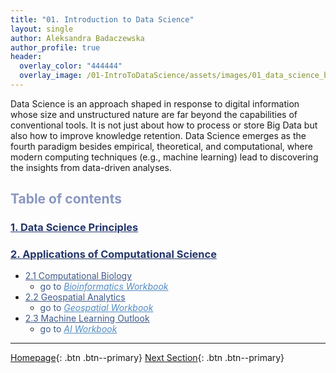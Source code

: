 ```yaml
---
title: "01. Introduction to Data Science"
layout: single
author: Aleksandra Badaczewska
author_profile: true
header:
  overlay_color: "444444"
  overlay_image: /01-IntroToDataScience/assets/images/01_data_science_banner.png
---
```


Data Science is an approach shaped in response to digital information whose size and unstructured nature are far beyond the capabilities of conventional tools. It is not just about how to process or store Big Data but also how to improve knowledge retention. Data Science emerges as the fourth paradigm besides empirical, theoretical, and computational, where modern computing techniques (e.g., machine learning) lead to discovering the insights from data-driven analyses.


## <span style="color: #8997c1;">Table of contents</span>

### **<a href="01-data-science-principles" style="color: #24376b;">1. Data Science Principles</a>**

### **<a href="02-computational-science-applications" style="color: #24376b;">2. Applications of Computational Science</a>**
* <a href="02A-computational-biology" style="color: #3f5a8a;">2.1 Computational Biology</a>
  * <span style="color: #3f5a8a;">go to</span > <a href="https://bioinformaticsworkbook.org" style="color: #518cc2;">_Bioinformatics Workbook_</a>
* <a href="02B-geospatial-analytics" style="color: #3f5a8a;">2.2 Geospatial Analytics</a>
  * <span style="color: #3f5a8a;">go to</span> <a href="https://geospatial.101workbook.org" style="color: #518cc2;">_Geospatial Workbook_</a>
* <a href="02C-machine-learning" style="color: #3f5a8a;">2.3 Machine Learning Outlook</a>
  * <span style="color: #3f5a8a;">go to</span> <a href="https://isugenomics.github.io/AI-workbook" style="color: #518cc2;">_AI Workbook_</a>


---

[Homepage](../index.md){: .btn  .btn--primary}
[Next Section](../02-IntroToCommandLine/00-IntroToCommandLine-LandingPage){: .btn  .btn--primary}
